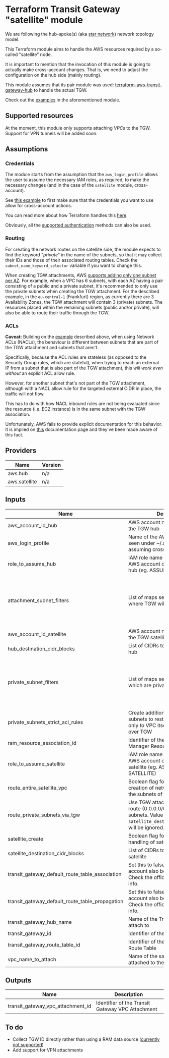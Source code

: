 # Terraform Transit Gateway "satellite" module

We are following the hub-spoke(s) (aka [star network][1]) network topology
model.

This Terraform module aims to handle the AWS resources required by a so-called
"satellite" node.

It is important to mention that the invocation of this module is going to
actually make cross-account changes. That is, we need to adjust the
configuration on the hub side (mainly routing).

This module assumes that its pair module was used:
[terraform-aws-transit-gateway-hub][2] to handle the actual TGW.

Check out the [examples][3] in the aforementioned module.

## Supported resources

At the moment, this module only supports attaching _VPCs_ to the TGW.
Support for VPN tunnels will be added soon.

## Assumptions

### Credentials

The module starts from the assumption that the `aws_login_profile` allows the
user to assume the necessary IAM roles, as required, to make the necessary
changes (and in the case of the `satellite` module, cross-account).

See [this example][4] to first make sure that the credentials you want to use
allow for cross-account actions.

You can read more about how Terraform handles this [here][5].

Obviously, all the [supported authentication][6] methods can also be used.

### Routing

For creating the network routes on the satellite side, the module expects to
find the keyword "_private_" in the name of the subnets, so that it may collect
their IDs and those of their associated routing tables.
Check the `subnet_name_keyword_selector` variable if you want to change this.

When creating TGW attachments, AWS [supports adding only one subnet per AZ][8].
For example, when a VPC has 6 subnets, with each AZ having a pair consisting of
a public and a private subnet, it's recommended to only use the private subnets
when creating the TGW attachment.
For the described example, in the `eu-central-1` (Frankfurt) region, as
currently there are 3 Availability Zones, the TGW attachment will contain 3
(private) subnets.
The resources placed within the remaining subnets (public and/or private), will
also be able to route their traffic through the TGW.

### ACLs

__Caveat:__ Building on the [example](#routing) described above, when using
Network ACLs (NACLs), the behaviour is different between subnets that are part
of the TGW attachment and subnets that aren't.

Specifically, because the ACL rules are stateless (as opposed to the Security
Group rules, which are stateful), when trying to reach an external IP from a
subnet that is also part of the TGW attachment, this *will work even without*
an explicit ACL allow rule.

However, for another subnet that's not part of the TGW attachment, although
with a NACL allow rule for the targeted external CIDR in place, the traffic
will not flow.

This has to do with how NACL inbound rules are not being evaluated since the
resource (i.e. EC2 instance) is in the same subnet with the TGW association.

Unfortunately, AWS fails to provide explicit documentation for this behavior.
It is implied on [this][9] documentation page and they've been made aware of
this fact.

<!-- BEGINNING OF PRE-COMMIT-TERRAFORM DOCS HOOK -->
## Providers

| Name | Version |
|------|---------|
| aws.hub | n/a |
| aws.satellite | n/a |

## Inputs

| Name | Description | Type | Default | Required |
|------|-------------|------|---------|:-----:|
| aws\_account\_id\_hub | AWS account number containing the TGW hub | `string` | n/a | yes |
| aws\_login\_profile | Name of the AWS login profile as seen under ~/.aws/config used for assuming cross-account roles | `any` | n/a | yes |
| role\_to\_assume\_hub | IAM role name to assume in the AWS account containing the TGW hub (eg. ASSUME-ROLE-HUB) | `string` | n/a | yes |
| attachment\_subnet\_filters | List of maps selecting the subnet(s) where TGW will be attached | <pre>list(object({<br>    name   = string<br>    values = list(string)<br>  }))<br></pre> | <pre>[<br>  {<br>    "name": "tag:Name",<br>    "values": [<br>      "*private*"<br>    ]<br>  }<br>]<br></pre> | no |
| aws\_account\_id\_satellite | AWS account number containing the TGW satellite | `string` | `""` | no |
| hub\_destination\_cidr\_blocks | List of CIDRs to be routed for the hub | `list(string)` | `[]` | no |
| private\_subnet\_filters | List of maps selecting the subnet(s) which are private | <pre>list(object({<br>    name   = string<br>    values = list(string)<br>  }))<br></pre> | <pre>[<br>  {<br>    "name": "tag:Name",<br>    "values": [<br>      "*private*"<br>    ]<br>  }<br>]<br></pre> | no |
| private\_subnets\_strict\_acl\_rules | Create additional ACLs for private subnets to restrict inbound traffic only to VPC itself and VPCs paired over TGW | `bool` | `false` | no |
| ram\_resource\_association\_id | Identifier of the Resource Access Manager Resource Association | `string` | `""` | no |
| role\_to\_assume\_satellite | IAM role name to assume in the AWS account containing the TGW satellite (eg. ASSUME-ROLE-SATELLITE) | `string` | `""` | no |
| route\_entire\_satellite\_vpc | Boolean flag for toggling the creation of network routes for all the subnets of the satellite VPC | `bool` | `false` | no |
| route\_private\_subnets\_via\_tgw | Use TGW attachment as a default route (0.0.0.0/0) for private subnets. Value `satellite_destination_cidr_block`s will be ignored. | `bool` | `false` | no |
| satellite\_create | Boolean flag for toggling the handling of satellite resources | `bool` | `false` | no |
| satellite\_destination\_cidr\_blocks | List of CIDRs to be routed for the satellite | `list(string)` | `[]` | no |
| transit\_gateway\_default\_route\_table\_association | Set this to false when the hub account also becomes a satellite. Check the official docs for more info. | `bool` | `true` | no |
| transit\_gateway\_default\_route\_table\_propagation | Set this to false when the hub account also becomes a satellite. Check the official docs for more info. | `bool` | `true` | no |
| transit\_gateway\_hub\_name | Name of the Transit Gateway to attach to | `string` | `""` | no |
| transit\_gateway\_id | Identifier of the Transit Gateway | `string` | `""` | no |
| transit\_gateway\_route\_table\_id | Identifier of the Transit Gateway Route Table | `string` | `""` | no |
| vpc\_name\_to\_attach | Name of the satellite VPC to be attached to the TGW | `string` | `""` | no |

## Outputs

| Name | Description |
|------|-------------|
| transit\_gateway\_vpc\_attachment\_id | Identifier of the Transit Gateway VPC Attachment |

<!-- END OF PRE-COMMIT-TERRAFORM DOCS HOOK -->

## To do

- Collect TGW ID directly rather than using a RAM data source
  ([currently not supported][7])
- Add support for VPN attachments

[1]: https://en.wikipedia.org/wiki/Star_network
[2]: https://github.com/Flaconi/terraform-aws-transit-gateway-hub
[3]: https://github.com/Flaconi/terraform-aws-transit-gateway-hub/tree/master/examples
[4]: https://docs.aws.amazon.com/cli/latest/reference/sts/assume-role.html#examples
[5]: https://www.terraform.io/docs/configuration/modules.html#passing-providers-explicitly
[6]: https://www.terraform.io/docs/providers/aws/index.html#authentication
[7]: https://docs.aws.amazon.com/cli/latest/reference/ec2/describe-transit-gateways.html#options
[8]: https://docs.aws.amazon.com/vpc/latest/tgw/tgw-vpc-attachments.html
[9]: https://docs.aws.amazon.com/vpc/latest/tgw/tgw-nacls.html
